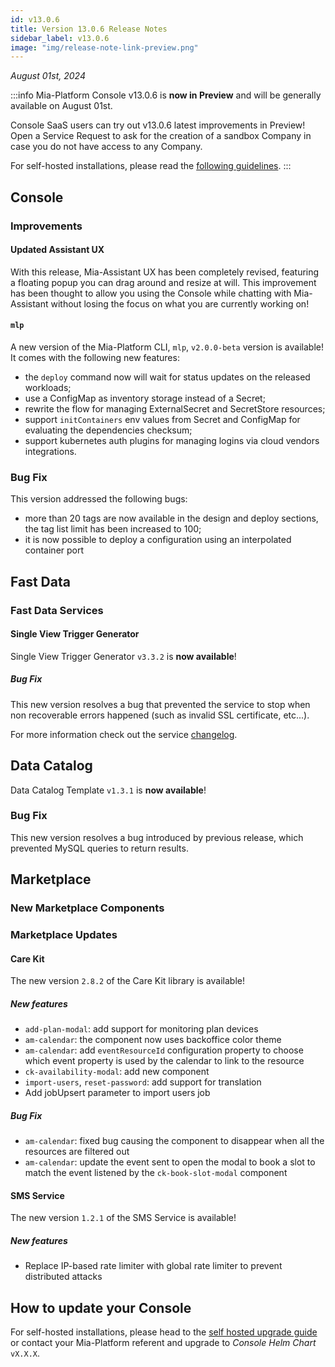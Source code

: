 ```yaml
---
id: v13.0.6
title: Version 13.0.6 Release Notes
sidebar_label: v13.0.6
image: "img/release-note-link-preview.png"
---
```


_August 01st, 2024_

:::info
Mia-Platform Console v13.0.6 is **now in Preview** and will be generally available on August 01st.

Console SaaS users can try out v13.0.6 latest improvements in Preview! Open a Service Request to ask for the creation of a sandbox Company in case you do not have access to any Company.

For self-hosted installations, please read the [following guidelines](#how-to-update-your-console).
:::

## Console

### Improvements

#### Updated Assistant UX

With this release, Mia-Assistant UX has been completely revised, featuring a floating popup you can drag around and resize at will. This improvement has been thought to allow you using the Console while chatting with Mia-Assistant without losing the focus on what you are currently working on!

#### `mlp`

A new version of the Mia-Platform CLI, `mlp`, `v2.0.0-beta` version is available! It comes with the following new features:

* the `deploy` command now will wait for status updates on the released workloads;
* use a ConfigMap as inventory storage instead of a Secret;
* rewrite the flow for managing ExternalSecret and SecretStore resources;
* support `initContainers` env values from Secret and ConfigMap for evaluating the dependencies checksum;
* support kubernetes auth plugins for managing logins via cloud vendors integrations.

### Bug Fix

This version addressed the following bugs:

- more than 20 tags are now available in the design and deploy sections, the tag list limit has been increased to 100;
- it is now possible to deploy a configuration using an interpolated container port

## Fast Data

### Fast Data Services

#### Single View Trigger Generator

Single View Trigger Generator `v3.3.2` is **now available**!

##### Bug Fix

This new version resolves a bug that prevented the service to stop when
non recoverable errors happened (such as invalid SSL certificate, etc...).

For more information check out the service [changelog](/runtime_suite/single-view-trigger-generator/changelog.md).

## Data Catalog

Data Catalog Template `v1.3.1` is **now available**!

### Bug Fix

This new version resolves a bug introduced by previous release, which
prevented MySQL queries to return results.

## Marketplace

### New Marketplace Components

### Marketplace Updates

#### Care Kit

The new version `2.8.2` of the Care Kit library is available!

##### New features

* `add-plan-modal`: add support for monitoring plan devices
* `am-calendar`: the component now uses backoffice color theme
* `am-calendar`: add `eventResourceId` configuration property to choose which event property is used by the calendar to link to the resource
* `ck-availability-modal`: add new component 
* `import-users`, `reset-password`: add support for translation
* Add jobUpsert parameter to import users job

##### Bug Fix

* `am-calendar`: fixed bug causing the component to disappear when all the resources are filtered out
* `am-calendar`: update the event sent to open the modal to book a slot to match the event listened by the `ck-book-slot-modal` component

#### SMS Service

The new version `1.2.1` of the SMS Service is available!

##### New features

* Replace IP-based rate limiter with global rate limiter to prevent distributed attacks

## How to update your Console

For self-hosted installations, please head to the [self hosted upgrade guide](/infrastructure/self-hosted/installation-chart/100_how-to-upgrade.md) or contact your Mia-Platform referent and upgrade to _Console Helm Chart_ `vX.X.X`.
